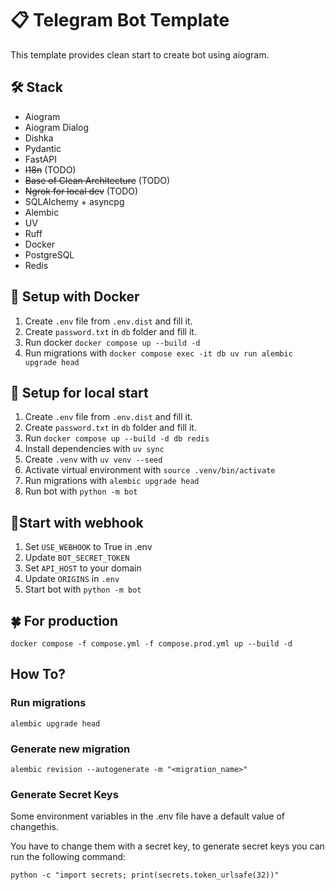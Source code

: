 # 📋 Telegram Bot Template
This template provides clean start to create bot using aiogram.

## 🛠 Stack
- Aiogram
- Aiogram Dialog
- Dishka
- Pydantic
- FastAPI
- ~~I18n~~ (TODO)
- ~~Base of Clean Architecture~~ (TODO)
- ~~Ngrok for local dev~~ (TODO)
- SQLAlchemy + asyncpg
- Alembic
- UV
- Ruff
- Docker
- PostgreSQL
- Redis


## 🐳 Setup with Docker
1. Create `.env` file from `.env.dist` and fill it.
2. Create `password.txt` in `db` folder and fill it.
3. Run docker `docker compose up --build -d`
4. Run migrations with `docker compose exec -it db uv run alembic upgrade head`

## 🐇 Setup for local start
1. Create `.env` file from `.env.dist` and fill it.
2. Create `password.txt` in `db` folder and fill it.
3. Run `docker compose up --build -d db redis`
4. Install dependencies with `uv sync`
5. Create `.venv` with `uv venv --seed`
6. Activate virtual environment with `source .venv/bin/activate`
7. Run migrations with `alembic upgrade head`
8. Run bot with `python -m bot`

## 📎Start with webhook
1. Set `USE_WEBHOOK` to True in .env
2. Update `BOT_SECRET_TOKEN`
3. Set `API_HOST` to your domain
4. Update `ORIGINS` in `.env`
5. Start bot with `python -m bot`

## 🍀 For production
`docker compose -f compose.yml -f compose.prod.yml up --build -d`

## How To?

### Run migrations
```shell
alembic upgrade head
```

### Generate new migration
```shell
alembic revision --autogenerate -m "<migration_name>"
```

### Generate Secret Keys
Some environment variables in the .env file have a default value of changethis.

You have to change them with a secret key, to generate secret keys you can run the following command:
```shell
python -c "import secrets; print(secrets.token_urlsafe(32))"
```

